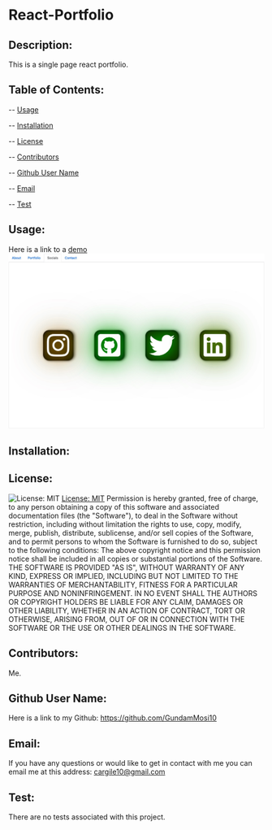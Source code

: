 # React-Portfolio
 
## Description: 
  This is a single page react portfolio.
## Table of Contents:
  -- [Usage](#usage)

  -- [Installation](#installation)

  -- [License](#license)

  -- [Contributors](#contributors)

  -- [Github User Name](#Github-User-Name)

  -- [Email](#email)

  -- [Test](#test)
  
## Usage:
  Here is a link to a [demo](https://gundammosi10.github.io/react-deploy-demo/) 
  ![Screenshot](./src/Assets/Screenshot-ReactPortfolio-App.jpeg "screen shot of my react portfolio")
  
## Installation:
  
## License:
  ![License: MIT](https://img.shields.io/badge/License-MIT-yellow.svg) [License: MIT](https://opensource.org/licenses/MIT)
  Permission is hereby granted, free of charge, to any person obtaining a copy of this software and associated documentation files (the "Software"), to deal in the Software without restriction, including without limitation the rights to use, copy, modify, merge, publish, distribute, sublicense, and/or sell copies of the Software, and to permit persons to whom the Software is furnished to do so, subject to the following conditions: The above copyright notice and this permission notice shall be included in all copies or substantial portions of the Software. THE SOFTWARE IS PROVIDED "AS IS", WITHOUT WARRANTY OF ANY KIND, EXPRESS OR IMPLIED, INCLUDING BUT NOT LIMITED TO THE WARRANTIES OF MERCHANTABILITY, FITNESS FOR A PARTICULAR PURPOSE AND NONINFRINGEMENT. IN NO EVENT SHALL THE AUTHORS OR COPYRIGHT HOLDERS BE LIABLE FOR ANY CLAIM, DAMAGES OR OTHER LIABILITY, WHETHER IN AN ACTION OF CONTRACT, TORT OR OTHERWISE, ARISING FROM, OUT OF OR IN CONNECTION WITH THE SOFTWARE OR THE USE OR OTHER DEALINGS IN THE SOFTWARE. 
## Contributors:
  Me. 
## Github User Name:
  Here is a link to my Github: https://github.com/GundamMosi10
## Email:
  If you have any questions or would like to get in contact with me you can email me at this address: cargile10@gmail.com
## Test: 
  There are no tests associated with this project. 

